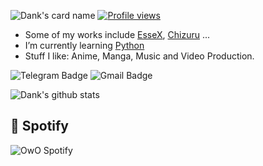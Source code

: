 ![Dank's card name](https://cardivo.vercel.app/api?name=%E3%83%80%E3%83%B3%E3%82%AF%E3%83%87%E3%83%AB%20//%20%E5%8D%83%E9%B6%B4&description=I%20like%20to%20learn%20bout%20stuff.&image=https://static.zerochan.net/Mizuhara.Chizuru.full.3018903.jpg&backgroundColor=%23ecf0f1&github=Dank-del)
[![Profile views](https://gpvc.arturio.dev/dank-del)](https://github.com/dank-del)                                                                                                                  
- Some of my works include [EsseX](https://github.com/Dank-del/EsseX), [Chizuru](https://github.com/Dank-del/Chizuru) ...
- I’m currently learning [Python](python.org)
- Stuff I like: Anime, Manga, Music and Video Production.

![Telegram Badge](https://img.shields.io/badge/-dank_as_fuck-1ca0f1?style=flat-square&logo=telegram&logoColor=white&link=https://t.me/dank_as_fuck)
![Gmail Badge](https://img.shields.io/badge/-chizuru@kanojo.tk-c14438?style=flat-square&logo=Gmail&logoColor=white&link=mailto:chizuru@kanojo.tk)

![Dank's github stats](https://github-readme-stats.vercel.app/api?username=Dank-del&show_icons=true&include_all_commits=true&theme=tokyonight)

## 🎵 **Spotify**
![OwO Spotify](https://spotify-recently-played-readme.vercel.app/api?user=31fdrsslnr7nvq4ytqwtw7c4rxfm&count=5)

